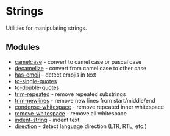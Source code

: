# Strings

Utilities for manipulating strings.

## Modules

* [camelcase](https://github.com/sindresorhus/camelcase) - convert to camel case or pascal case
* [decamelize](https://github.com/sindresorhus/decamelize) - convert from camel case to other case
* [has-emoji](https://github.com/sindresorhus/has-emoji) - detect emojis in text
* [to-single-quotes](https://github.com/sindresorhus/to-single-quotes)
* [to-double-quotes](https://github.com/sindresorhus/to-double-quotes)
* [trim-repeated](https://github.com/sindresorhus/trim-repeated) - remove repeated substrings
* [trim-newlines](https://github.com/sindresorhus/trim-newlines) - remove new lines from start/middle/end
* [condense-whitespace](https://github.com/sindresorhus/condense-whitespace) - remove repeated inner whitespace
* [remove-whitespace](https://github.com/javiercejudo/remove-whitespace) - remove all whitespace
* [indent-string](https://github.com/sindresorhus/indent-string) - indent text
* [direction](https://github.com/wooorm/direction) - detect language direction (LTR, RTL, etc.)
